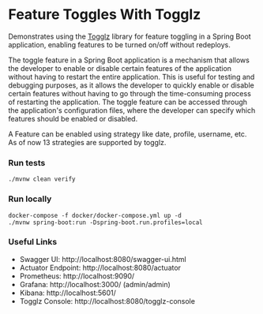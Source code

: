 # Feature Toggles With Togglz

Demonstrates using the [Togglz](https://www.togglz.org/) library for feature toggling in a Spring Boot application, enabling features to be turned on/off without redeploys.

The toggle feature in a Spring Boot application is a mechanism that allows the developer to enable or disable certain features of the application without having to restart the entire application. This is useful for testing and debugging purposes, as it allows the developer to quickly enable or disable certain features without having to go through the time-consuming process of restarting the application. The toggle feature can be accessed through the application's configuration files, where the developer can specify which features should be enabled or disabled.

A Feature can be enabled using strategy like date, profile, username, etc. As of now 13 strategies are supported by togglz.

### Run tests
`./mvnw clean verify`

### Run locally
```
docker-compose -f docker/docker-compose.yml up -d
./mvnw spring-boot:run -Dspring-boot.run.profiles=local
```


### Useful Links
* Swagger UI: http://localhost:8080/swagger-ui.html
* Actuator Endpoint: http://localhost:8080/actuator
* Prometheus: http://localhost:9090/
* Grafana: http://localhost:3000/ (admin/admin)
* Kibana: http://localhost:5601/
* Togglz Console: http://localhost:8080/togglz-console
